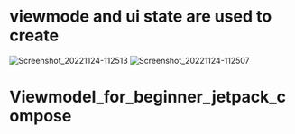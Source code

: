 
<h1> viewmode and ui state are used to create</h1>

![Screenshot_20221124-112513](https://user-images.githubusercontent.com/81159555/203705720-cfda1cdd-c98f-405d-a15a-f99bb8240e05.png) ![Screenshot_20221124-112507](https://user-images.githubusercontent.com/81159555/203705782-f4ef34db-4c8f-4571-989c-e07f466e46ce.png)
# Viewmodel_for_beginner_jetpack_compose
